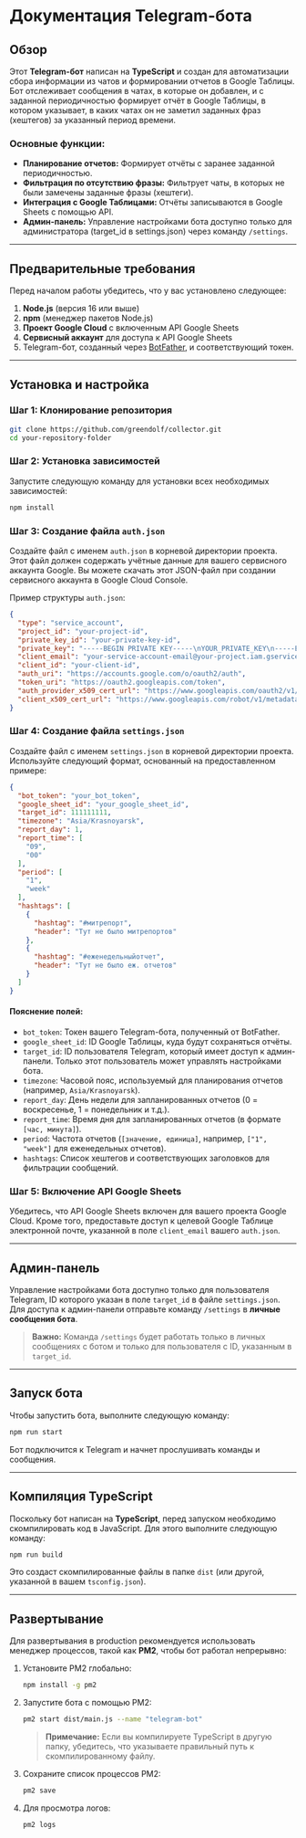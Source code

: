 # Документация Telegram-бота

## Обзор

Этот **Telegram-бот** написан на **TypeScript** и создан для автоматизации сбора информации из чатов и формировании отчетов в Google Таблицы. Бот отслеживает сообщения в чатах, в которые он добавлен, и с заданной периодичностью формирует отчёт в Google Таблицы, в котором указывает, в каких чатах он не заметил заданных фраз (хештегов) за указанный период времени.

### Основные функции:
- **Планирование отчетов:** Формирует отчёты с заранее заданной периодичностью.
- **Фильтрация по отсутствию фразы:** Фильтрует чаты, в которых не были замечены заданные фразы (хештеги).
- **Интеграция с Google Таблицами:** Отчёты записываются в Google Sheets с помощью API.
- **Админ-панель:** Управление настройками бота доступно только для администратора (target_id в settings.json) через команду `/settings`.

---

## Предварительные требования

Перед началом работы убедитесь, что у вас установлено следующее:

1. **Node.js** (версия 16 или выше)
2. **npm** (менеджер пакетов Node.js)
3. **Проект Google Cloud** с включенным API Google Sheets
4. **Сервисный аккаунт** для доступа к API Google Sheets
5. Telegram-бот, созданный через [BotFather](https://core.telegram.org/bots#botfather), и соответствующий токен.

---

## Установка и настройка

### Шаг 1: Клонирование репозитория

```bash
git clone https://github.com/greendolf/collector.git
cd your-repository-folder
```

### Шаг 2: Установка зависимостей

Запустите следующую команду для установки всех необходимых зависимостей:

```bash
npm install
```

### Шаг 3: Создание файла `auth.json`

Создайте файл с именем `auth.json` в корневой директории проекта. Этот файл должен содержать учётные данные для вашего сервисного аккаунта Google. Вы можете скачать этот JSON-файл при создании сервисного аккаунта в Google Cloud Console.

Пример структуры `auth.json`:

```json
{
  "type": "service_account",
  "project_id": "your-project-id",
  "private_key_id": "your-private-key-id",
  "private_key": "-----BEGIN PRIVATE KEY-----\nYOUR_PRIVATE_KEY\n-----END PRIVATE KEY-----\n",
  "client_email": "your-service-account-email@your-project.iam.gserviceaccount.com",
  "client_id": "your-client-id",
  "auth_uri": "https://accounts.google.com/o/oauth2/auth",
  "token_uri": "https://oauth2.googleapis.com/token",
  "auth_provider_x509_cert_url": "https://www.googleapis.com/oauth2/v1/certs",
  "client_x509_cert_url": "https://www.googleapis.com/robot/v1/metadata/x509/your-service-account-email%40your-project.iam.gserviceaccount.com"
}
```

### Шаг 4: Создание файла `settings.json`

Создайте файл с именем `settings.json` в корневой директории проекта. Используйте следующий формат, основанный на предоставленном примере:

```json
{
  "bot_token": "your_bot_token",
  "google_sheet_id": "your_google_sheet_id",
  "target_id": 111111111,
  "timezone": "Asia/Krasnoyarsk",
  "report_day": 1,
  "report_time": [
    "09",
    "00"
  ],
  "period": [
    "1",
    "week"
  ],
  "hashtags": [
    {
      "hashtag": "#митрепорт",
      "header": "Тут не было митрепортов"
    },
    {
      "hashtag": "#еженедельныйотчет",
      "header": "Тут не было еж. отчетов"
    }
  ]
}
```

#### Пояснение полей:
- `bot_token`: Токен вашего Telegram-бота, полученный от BotFather.
- `google_sheet_id`: ID Google Таблицы, куда будут сохраняться отчёты.
- `target_id`: ID пользователя Telegram, который имеет доступ к админ-панели. Только этот пользователь может управлять настройками бота.
- `timezone`: Часовой пояс, используемый для планирования отчетов (например, `Asia/Krasnoyarsk`).
- `report_day`: День недели для запланированных отчетов (0 = воскресенье, 1 = понедельник и т.д.).
- `report_time`: Время дня для запланированных отчетов (в формате `[час, минута]`).
- `period`: Частота отчетов (`[значение, единица]`, например, `["1", "week"]` для еженедельных отчетов).
- `hashtags`: Список хештегов и соответствующих заголовков для фильтрации сообщений.

### Шаг 5: Включение API Google Sheets

Убедитесь, что API Google Sheets включен для вашего проекта Google Cloud. Кроме того, предоставьте доступ к целевой Google Таблице электронной почте, указанной в поле `client_email` вашего `auth.json`.

---

## Админ-панель

Управление настройками бота доступно только для пользователя Telegram, ID которого указан в поле `target_id` в файле `settings.json`. Для доступа к админ-панели отправьте команду `/settings` в **личные сообщения бота**.

> **Важно:** Команда `/settings` будет работать только в личных сообщениях с ботом и только для пользователя с ID, указанным в `target_id`.

---

## Запуск бота

Чтобы запустить бота, выполните следующую команду:

```bash
npm run start
```

Бот подключится к Telegram и начнет прослушивать команды и сообщения.

---

## Компиляция TypeScript

Поскольку бот написан на **TypeScript**, перед запуском необходимо скомпилировать код в JavaScript. Для этого выполните следующую команду:

```bash
npm run build
```

Это создаст скомпилированные файлы в папке `dist` (или другой, указанной в вашем `tsconfig.json`).

---

## Развертывание

Для развертывания в production рекомендуется использовать менеджер процессов, такой как **PM2**, чтобы бот работал непрерывно:

1. Установите PM2 глобально:

   ```bash
   npm install -g pm2
   ```

2. Запустите бота с помощью PM2:

   ```bash
   pm2 start dist/main.js --name "telegram-bot"
   ```

   > **Примечание:** Если вы компилируете TypeScript в другую папку, убедитесь, что указываете правильный путь к скомпилированному файлу.

3. Сохраните список процессов PM2:

   ```bash
   pm2 save
   ```

4. Для просмотра логов:

   ```bash
   pm2 logs
   ```